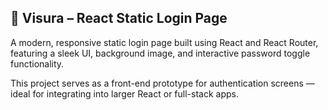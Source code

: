 ## 🧠 Visura – React Static Login Page

A modern, responsive static login page built using React and React Router, featuring a sleek UI, background image, and interactive password toggle functionality.

This project serves as a front-end prototype for authentication screens — ideal for integrating into larger React or full-stack apps.
